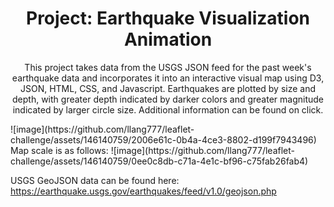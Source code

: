 <h1 align="center">Project: Earthquake Visualization Animation</h1>

<p align="center">
This project takes data from the USGS JSON feed for the past week's earthquake data and incorporates it into an interactive visual map using D3, JSON, HTML, CSS, and Javascript. Earthquakes are plotted by size and depth, with greater depth indicated by darker colors and greater magnitude indicated by larger circle size. Additional information can be found on click.
</p>
![image](https://github.com/llang777/leaflet-challenge/assets/146140759/2006e61c-0b4a-4ce3-8802-d199f7943496)
Map scale is as follows:
![image](https://github.com/llang777/leaflet-challenge/assets/146140759/0ee0c8db-c71a-4e1c-bf96-c75fab26fab4)

USGS GeoJSON data can be found here: https://earthquake.usgs.gov/earthquakes/feed/v1.0/geojson.php
